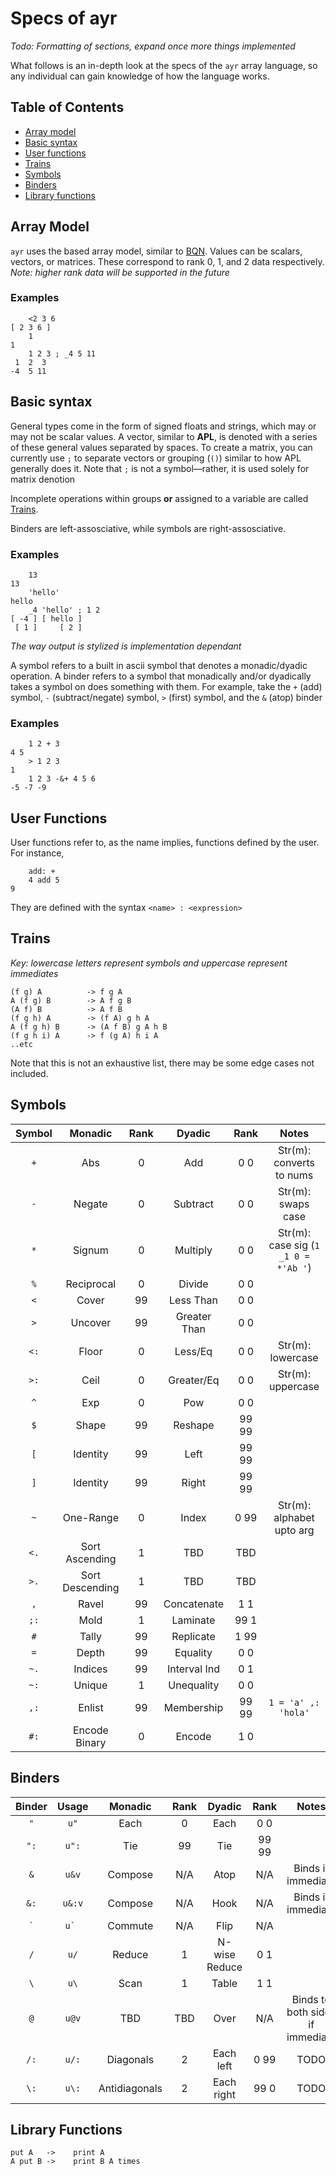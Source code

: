 # Specs of ayr
*Todo: Formatting of sections, expand once more things implemented*

What follows is an in-depth look at the specs of the `ayr` array language, so any individual can gain knowledge of how the language works.

## Table of Contents
* [Array model](#array-model)
* [Basic syntax](#basic-syntax)
* [User functions](#user-functions)
* [Trains](#trains)
* [Symbols](#symbols)
* [Binders](#binders)
* [Library functions](#library-functions)

## Array Model
`ayr` uses the based array model, similar to [BQN](https://github.com/mlochbaum/BQN/blob/master/doc/based.md). Values can be scalars, vectors, or matrices. These correspond to rank 0, 1, and 2 data respectively. 
<br>*Note: higher rank data will be supported in the future*

### Examples
```
    <2 3 6
[ 2 3 6 ]
    1
1
    1 2 3 ; _4 5 11
 1  2  3
-4  5 11
```

## Basic syntax
General types come in the form of signed floats and strings, which may or may not be scalar values. A vector, similar to **APL**, is denoted with a series of these general values separated by spaces. To create a matrix, you can currently use `;` to separate vectors or grouping (`()`) similar to how APL generally does it. Note that `;` is not a symbol—rather, it is used solely for matrix denotion

Incomplete operations within groups **or** assigned to a variable are called [Trains](#trains).

Binders are left-assosciative, while symbols are right-assosciative.

### Examples
```
    13
13
    'hello'
hello
    _4 'hello' ; 1 2
[ -4 ] [ hello ] 
 [ 1 ]     [ 2 ]
```
*The way output is stylized is implementation dependant*

A symbol refers to a built in ascii symbol that denotes a monadic/dyadic operation. A binder refers to a symbol that monadically and/or dyadically takes a symbol on does something with them. For example, take the `+` (add) symbol, `-` (subtract/negate) symbol, `>` (first) symbol, and the `&` (atop) binder

### Examples
```
    1 2 + 3
4 5
    > 1 2 3
1
    1 2 3 -&+ 4 5 6
-5 -7 -9
```

## User Functions
User functions refer to, as the name implies, functions defined by the user. For instance,
```
    add: +
    4 add 5
9
```
They are defined with the syntax `<name> : <expression>`

## Trains
*Key: lowercase letters represent symbols and uppercase represent immediates*

```
(f g) A          -> f g A
A (f g) B        -> A f g B
(A f) B          -> A f B
(f g h) A        -> (f A) g h A
A (f g h) B      -> (A f B) g A h B
(f g h i) A      -> f (g A) h i A
..etc
```
Note that this is not an exhaustive list, there may be some edge cases not included.

## Symbols
|  Symbol  |   Monadic  | Rank |    Dyadic    |  Rank | Notes |
|:--------:|:----------:|:----:|:------------:|:-----:|:-----:|
|  ```+``` |     Abs    |   0  |      Add     |  0 0  |Str(m): converts to nums|
|  ```-``` |   Negate   |   0  |   Subtract   |  0 0  |Str(m): swaps case|
|  ```*``` |   Signum   |   0  |   Multiply   |  0 0  |Str(m): case sig (`1 _1 0 = *'Ab '`)|
|  ```%``` | Reciprocal |   0  |    Divide    |  0 0  |       |
|  ```<``` |    Cover   |  99  |   Less Than  |  0 0  |       |
|  ```>``` |   Uncover  |  99  | Greater Than |  0 0  |       |
| ```<:``` |    Floor   |   0  |    Less/Eq   |  0 0  |Str(m): lowercase|
| ```>:``` |    Ceil    |   0  |  Greater/Eq  |  0 0  |Str(m): uppercase|
|  ```^``` |     Exp    |   0  |      Pow     |  0 0  |       |
|  ```$``` |    Shape   |  99  |    Reshape   | 99 99 |       |
|  ```[``` |  Identity  |  99  |     Left     | 99 99 |       |
|  ```]``` |  Identity  |  99  |     Right    | 99 99 |       |
|  ```~``` |  One-Range |   0  |     Index    | 0 99  |Str(m): alphabet upto arg|
| ```<.``` | Sort Ascending | 1 |     TBD     |  TBD  |       |
| ```>.``` | Sort Descending | 1 |    TBD     |  TBD  |       |
|  ```,``` |   Ravel    |  99  |  Concatenate |  1 1  |       |
| ```;:``` |   Mold     |   1  |   Laminate   |  99 1 |       |
|  ```#``` |    Tally   |  99  |   Replicate  |  1 99 |       |
|  ```=``` |   Depth    |  99  |   Equality   |  0 0  |       |
| ```~.``` |   Indices  |  99  | Interval Ind |  0 1  |       |
| ```~:``` |   Unique   |   1  |   Unequality |  0 0  |       |
| ```,:``` |   Enlist   |  99  |  Membership  | 99 99 |```1 = 'a' ,: 'hola'```|
| ```#:``` | Encode Binary | 0 |    Encode    |  1 0  |       |

## Binders
|  Binder |   Usage   | Monadic | Rank | Dyadic | Rank |        Notes       |
|:-------:|:---------:|:-------:|:----:|:------:|:----:|:------------------:|
| ```"``` |  ```u"``` |   Each  |   0  |  Each  |  0 0 |                    |
| ```":```| ```u":``` |    Tie  |  99  |   Tie  | 99 99|                    |
| ```&``` | ```u&v``` | Compose |  N/A |  Atop  |  N/A | Binds if immediate |
| ```&:``` | ```u&:v``` |Compose|  N/A |  Hook  |  N/A | Binds if immediate |
| ``` ` ``` | ```u` ``` |Commute|  N/A |  Flip  |  N/A |                    |
| ```/``` |  ```u/``` |  Reduce |   1  | N-wise Reduce | 0 1 |              |
| ```\``` |  ```u\``` |   Scan  |   1  |  Table |  1 1 |                     |
| ```@``` | ```u@v``` |  TBD    |  TBD |  Over  |  N/A | Binds to both sides if immediate |
| ```/:``` | ```u/:``` | Diagonals | 2 | Each left | 0 99 |      TODO       |
| ```\:``` | ```u\:``` | Antidiagonals | 2 | Each right | 99 0 | TODO       |

## Library Functions
    put A   ->    print A
    A put B ->    print B A times
